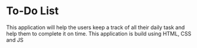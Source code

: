 # To-Do List
This application will help the users keep a track of all their daily task and help them to complete it on time.
This application is build using HTML, CSS and JS

